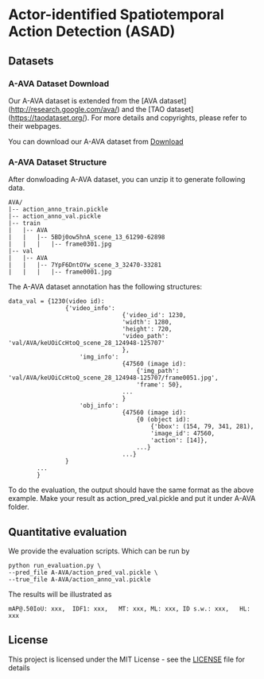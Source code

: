 # Actor-identified Spatiotemporal Action Detection (ASAD)

## Datasets

### A-AVA Dataset Download

Our A-AVA dataset is extended from the [AVA dataset] (http://research.google.com/ava/) and the [TAO dataset] (https://taodataset.org/). For more details and copyrights, please refer to their webpages.

You can download our A-AVA dataset from 
[Download](https://drive.google.com/file/d/19p84A5rZUGtExpWnwLVc7n4sgypvITIt/view?usp=sharing)

### A-AVA Dataset Structure
After donwloading A-AVA dataset, you can unzip it to generate following data.
```
AVA/
|-- action_anno_train.pickle
|-- action_anno_val.pickle
|-- train
|   |-- AVA
|   |   |-- 5BDj0ow5hnA_scene_13_61290-62898
|   |   |   |-- frame0301.jpg   
|-- val
|   |-- AVA
|   |   |-- 7YpF6DntOYw_scene_3_32470-33281
|   |   |   |-- frame0001.jpg   
```

The A-AVA dataset annotation has the following structures:
```
data_val = {1230(video id):
                {'video_info': 
                                {'video_id': 1230,
                                'width': 1280,
                                'height': 720,
                                'video_path': 'val/AVA/keUOiCcHtoQ_scene_28_124948-125707'
                                },
                    'img_info':
                                {47560 (image id):  
                                    {'img_path': 'val/AVA/keUOiCcHtoQ_scene_28_124948-125707/frame0051.jpg',
                                    'frame': 50},
                                ...
                                }
                    'obj_info':
                                {47560 (image id): 
                                    {0 (object id): 
                                        {'bbox': (154, 79, 341, 281), 
                                        'image_id': 47560, 
                                        'action': [14]},
                                    ...}
                                ...}
                }
        ...
        }
```

To do the evaluation, the output should have the same format as the above example. Make your result as action_pred_val.pickle and put it under A-AVA folder.

## Quantitative evaluation

We provide the evaluation scripts. Which can be run by

```
python run_evaluation.py \
--pred_file A-AVA/action_pred_val.pickle \
--true_file A-AVA/action_anno_val.pickle
```

The results will be illustrated as
```
mAP@.50IoU: xxx,  IDF1: xxx,   MT: xxx, ML: xxx, ID s.w.: xxx,   HL: xxx
```

<a name="license"></a>
## License
This project is licensed under the MIT License - see the [LICENSE](LICENSE) file for details
